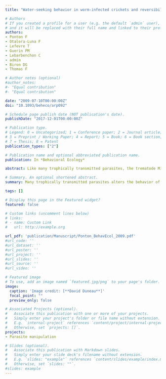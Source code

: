 ```yaml
---
title: "Water-seeking behavior in worm-infected crickets and reversibility of parasitic manipulation"

# Authors
# If you created a profile for a user (e.g. the default `admin` user), write the username (folder name) here 
# and it will be replaced with their full name and linked to their profile.
authors: 
- Ponton F
- Otalora-Luna F
- Lefevre T
- Guerin PM
- Lebarbenchon C
- admin
- Biron DG
- Thomas F 

# Author notes (optional)
#author_notes:
#- "Equal contribution"
#- "Equal contribution"

date: "2009-07-10T00:00:00Z"
doi: "10.1093/beheco/arp092"

# Schedule page publish date (NOT publication's date).
publishDate: "2017-12-01T00:00:00Z"

# Publication type.
# Legend: 0 = Uncategorized; 1 = Conference paper; 2 = Journal article;
# 3 = Preprint / Working Paper; 4 = Report; 5 = Book; 6 = Book section;
# 7 = Thesis; 8 = Patent
publication_types: ["2"]

# Publication name and optional abbreviated publication name.
publication: In *Behavioral Ecology*

abstract: Like many trophically transmitted parasites, the trematode Microphallus papillorobustus alters the behavior of its intermediate host, the crustacean gammarid Gammarus insensibilis, in a way that favors its vulnerability to definitive hosts (aquatic birds). Parasitized females still produce eggs, but because juvenile development occurs inside the female marsupial brood pouch, young gammarids are subject to the same risk of predation as their mothers until they exit the marsupium. We explored the idea that developing juveniles can adjust their developmental schedule in a state-dependent manner according to the parasitic status of the mother. We predicted that juveniles from parasitized females would accelerate their development, or exit the marsupium at an earlier stage, to avoid predation by birds. 

# Summary. An optional shortened abstract.
summary: Many trophically transmitted parasites alters the behavior of their intermediate host to favor transmission to definitive hosts. Shrimp juveniles remain inside the female marsupial brood pouch and are subject to the same risk of predation as their mothers. We explored the idea that juveniles from parasitized females would accelerate their development, or exit the marsupium at an earlier stage, to avoid predation by birds. But juveniles from parasitized females exited the marsupial brood pouch significantly later.

tags: []

# Display this page in the Featured widget?
featured: false

# Custom links (uncomment lines below)
# links:
# - name: Custom Link
#   url: http://example.org

url_pdf: 'publication/Manuscript/Ponton_BehavEcol_2009.pdf'
#url_code: ''
#url_dataset: ''
#url_poster: ''
#url_project: ''
#url_slides: ''
#url_source: ''
#url_video: ''

# Featured image
# To use, add an image named `featured.jpg/png` to your page's folder. 
image:
  caption: 'Image credit: [**David Duneau**]'
  focal_point: ""
  preview_only: false

# Associated Projects (optional).
#   Associate this publication with one or more of your projects.
#   Simply enter your project's folder or file name without extension.
#   E.g. `internal-project` references `content/project/internal-project/index.md`.
#   Otherwise, set `projects: []`.
projects:
- Parasite manipulation

# Slides (optional).
#   Associate this publication with Markdown slides.
#   Simply enter your slide deck's filename without extension.
#   E.g. `slides: "example"` references `content/slides/example/index.md`.
#   Otherwise, set `slides: ""`.
#slides: example
---
```

